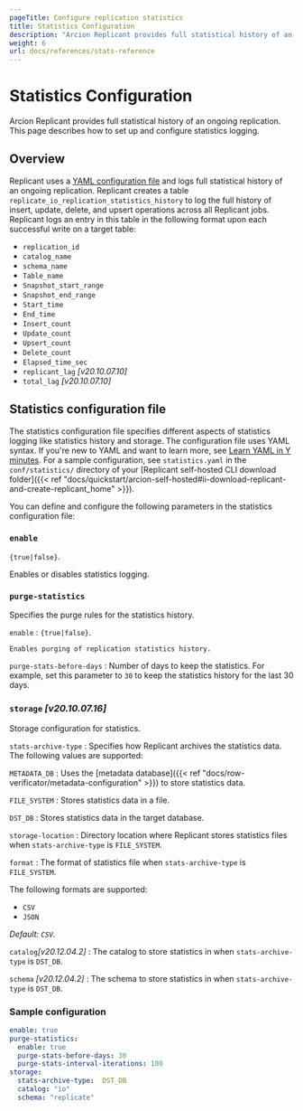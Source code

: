 ```yaml
---
pageTitle: Configure replication statistics
title: Statistics Configuration
description: "Arcion Replicant provides full statistical history of an ongoing replication. Learn how you can configure them to suit your needs."
weight: 6
url: docs/references/stats-reference
---
```


# Statistics Configuration
Arcion Replicant provides full statistical history of an ongoing replication. This page describes how to set up and configure statistics logging.

## Overview
Replicant uses a [YAML configuration file](#statistics-configuration-file) and logs full statistical history of an ongoing replication. Replicant creates a table `replicate_io_replication_statistics_history` to log the full history of insert, update, delete, and upsert operations across all Replicant jobs. Replicant logs an entry in this table in the following format upon each successful write on a target table:

- `replication_id`
- `catalog_name`
- `schema_name`
- `Table_name`
- `Snapshot_start_range`
- `Snapshot_end_range`
- `Start_time`
- `End_time`
- `Insert_count`
- `Update_count`
- `Upsert_count`
- `Delete_count`
- `Elapsed_time_sec`
- `replicant_lag` _[v20.10.07.10]_
- `total_lag` _[v20.10.07.10]_

## Statistics configuration file
The statistics configuration file specifies different aspects of statistics logging like statistics history and  storage. The configuration file uses YAML syntax. If you're new to YAML and want to learn more, see [Learn YAML in Y minutes](https://learnxinyminutes.com/docs/yaml/). For a sample configuration, see `statistics.yaml` in the `conf/statistics/` directory of your [Replicant self-hosted CLI download folder]({{< ref "docs/quickstart/arcion-self-hosted#ii-download-replicant-and-create-replicant_home" >}}).

You can define and configure the following parameters in the statistics configuration file:

### `enable`
`{true|false}`.

Enables or disables statistics logging.

### `purge-statistics`
Specifies the purge rules for the statistics history.

`enable`
: `{true|false}`.

    Enables purging of replication statistics history.

`purge-stats-before-days`
: Number of days to keep the statistics. For example, set this parameter to `30` to keep the statistics history for the last 30 days.

### `storage` _[v20.10.07.16]_
Storage configuration for statistics.

`stats-archive-type`
: Specifies how Replicant archives the statistics data. The following values are supported:
   
  `METADATA_DB`
  : Uses the [metadata database]({{< ref "docs/row-verificator/metadata-configuration" >}}) to store statistics data.
  
  `FILE_SYSTEM`
  : Stores statistics data in a file.
  
  `DST_DB`
  : Stores statistics data in the target database.
  
   
`storage-location`
: Directory location where Replicant stores statistics files when `stats-archive-type` is `FILE_SYSTEM`.

`format`
: The format of statistics file when `stats-archive-type` is `FILE_SYSTEM`. 

  The following formats are supported: 
  - `CSV`
  - `JSON`

  _Default: `CSV`._

`catalog`_[v20.12.04.2]_
: The catalog to store statistics in when `stats-archive-type` is `DST_DB`.

`schema` _[v20.12.04.2]_
: The schema to store statistics in when `stats-archive-type` is `DST_DB`.

### Sample configuration
```YAML
enable: true
purge-statistics:
  enable: true
  purge-stats-before-days: 30
  purge-stats-interval-iterations: 100
storage:
  stats-archive-type:  DST_DB
  catalog: "io"
  schema: "replicate"
```